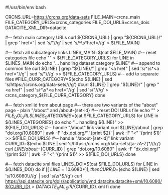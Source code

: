 #!/usr/bin/env bash

CRCNS_URL=https://crcns.org/data-sets
FILE_MAIN=crcns_main
FILE_CATEGORY_URLS=crcns_categories
FILE_DOI_URLS=crcns_dois
DATACITE_XML_DIR=datacite

#-- fetch main category URLs
curl ${CRCNS_URL} | grep "${CRCNS_URL}/" | grep '  href=' | sed 's/"//g' | sed 's/^\s*href=//g' > ${FILE_MAIN}

#-- fetch all subcategory links
LINES_MAIN=$(cat $FILE_MAIN)
#-- reset categories file
echo "" > ${FILE_CATEGORY_URLS}
for LINE in $LINES_MAIN
do
  echo "... handling dataset category $LINE"
  #-- append to common file
  curl ${LINE} | grep "${LINE}/" | grep "<a href" | sed 's/^\s*<a href="//g' | sed 's/"/\//g' >> ${FILE_CATEGORY_URLS}
  #-- add to separate files
  #FILE_CURR_CATEGORY=$(echo ${LINE} | sed 's/https:\/\/crcns.org\/data-sets\///g')
  #curl ${LINE} | grep "${LINE}/" | grep "<a href" | sed 's/^\s*<a href="//g' | sed 's/"/\//g' > crcns_category_${FILE_CURR_CATEGORY}
done

#-- fetch xml id from about page
#-- there are two variants of the "about" page - plain "/about" and /about-{set-id}
#-- reset DOI URLs file
echo "" > ${FILE_DOI_URLS}
LINES_CATEGORIES=$(cat $FILE_CATEGORY_URLS)
for LINE in ${LINES_CATEGORIES}
do
  echo "... handling ${LINE}" >> ${FILE_DOI_URLS}
  #-- handle "/about" link variant
  curl ${LINE}/about | grep "doi.org/10.6080" | awk -F "dx.doi.org/" '{print $2}' | awk -F "<" '{print $1}' >> ${FILE_DOI_URLS}
  #-- handle "/about-[set-id]" link variant
  CURR_ID=$(echo $LINE | sed 's/https:\/\/crcns.org\/data-sets\/[a-zA-Z]*\///g')
  curl ${LINE}/about-${CURR_ID} | grep "doi.org/10.6080" | awk -F "dx.doi.org/" '{print $2}' | awk -F "<" '{print $1}' >> ${FILE_DOI_URLS}
done

#-- fetch datacite xml files
LINES_DOI=$(cat $FILE_DOI_URLS)
for LINE in ${LINES_DOI}
do
  if [[ ${LINE} = 10.6080* ]]; then
    CURR_ID=$(echo ${LINE} | sed 's/10.6080\///g' | sed 's/\s*$//g')
    curl https://api.datacite.org/dois/application/vnd.datacite.datacite+xml/10.6080/${CURR_ID} > ${DATACITE_XML_DIR}/${CURR_ID}.xml
  fi
done
